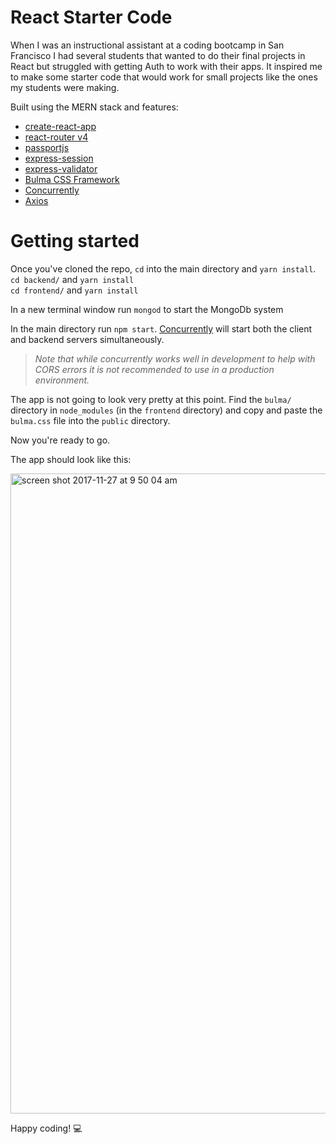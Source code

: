 # React Starter Code
When I was an instructional assistant at a coding bootcamp in San Francisco I had several students that wanted to do their final projects in React but struggled with getting Auth to work with their apps. It inspired me to make some starter code that would work for small projects like the ones my students were making.


Built using the MERN stack and features:
* [create-react-app](https://github.com/facebookincubator/create-react-app)
* [react-router v4](https://reacttraining.com/react-router/)
* [passportjs](http://www.passportjs.org)
* [express-session](https://ewiggin.gitbooks.io/expressjs-middleware/content/express-session.html)
* [express-validator](https://github.com/ctavan/express-validator)
* [Bulma CSS Framework](https://bulma.io/documentation/overview/start/)
* [Concurrently](https://www.npmjs.com/package/concurrently)
* [Axios](https://github.com/axios/axios)

# Getting started
Once you've cloned the repo, `cd` into the main directory and `yarn install`.<br />
`cd backend/` and `yarn install` <br />
`cd frontend/` and `yarn install` <br />

In a new terminal window run `mongod` to start the MongoDb system <br />

In the main directory run `npm start`. [Concurrently](https://www.npmjs.com/package/concurrently) will start both the client and backend servers simultaneously.

><em>Note that while concurrently works well in development to help with CORS errors it is not recommended to use in a production environment.</em>

The app is not going to look very pretty at this point. Find the `bulma/` directory in `node_modules` (in the `frontend` directory) and copy and paste the `bulma.css` file into the `public` directory.

Now you're ready to go.

The app should look like this:

<img width="1024" alt="screen shot 2017-11-27 at 9 50 04 am" src="https://user-images.githubusercontent.com/28071777/33281039-bce8df56-d358-11e7-8929-4ae240dee5e2.png" width="450"/>

Happy coding! :computer:
